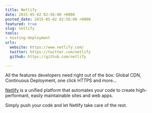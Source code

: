 ```yaml
---
title: Netlify
date: 2015-05-02 02:56:00 +0000
posted_date: 2015-05-02 02:56:00 +0000
featured: true
slug: netlify
tools:
- hosting-deployment
urls:
  website: https://www.netlify.com/
  twitter: https://twitter.com/netlify
  github: https://github.com/netlify

---
```

All the features developers need right out of the box: Global CDN, Continuous Deployment, one click HTTPS and more…

[Netlify](https://www.netlify.com/) is a unified platform that automates your code to create high-performant, easily maintainable sites and web apps.

Simply push your code and let Netlify take care of the rest.
